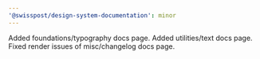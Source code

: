 ```yaml
---
'@swisspost/design-system-documentation': minor
---
```


Added foundations/typography docs page. Added utilities/text docs page. Fixed render issues of misc/changelog docs page.
